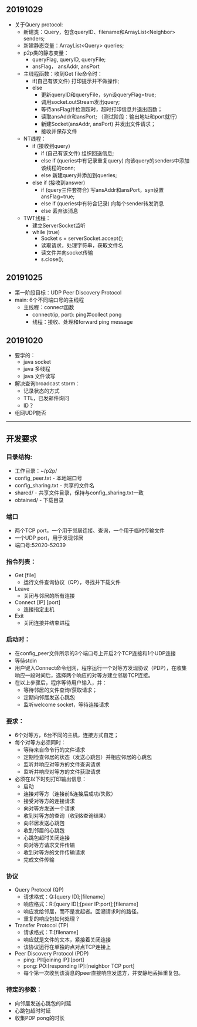 ## 20191029
- 关于Query protocol:
  - 新建类：Query，包含queryID、filename和ArrayList\<Neighbor\> senders;
  - 新建静态变量：ArrayList\<Query\> queries;
  - p2p类的静态变量：
    - queryFlag, queryID, queryFile;
    - ansFlag， ansAddr, ansPort
  - 主线程函数：收到Get file命令时：
    - if(自己有该文件) 打印提示并不做操作;
    - else 
      - 更新queryID和queryFile，syn设queryFlag=true;
      - 调用socket.outStream发出query;
      - 等待ansFlag并检测超时，超时打印信息并退出函数；
      - 读取ansAddr和ansPort; （测试阶段：输出地址和port就行）
      - 新建Socket(ansAddr, ansPort) 并发出文件请求；
      - 接收并保存文件
  - NT线程：
    - if (接收到query)
      - if (自己有该文件) 组织回送信息;
      - else if (queries中有记录重复query) 向该query的senders中添加该线程的conn;
      - else 新建query并添加到queries; 
    - else if (接收到answer)
      - if (query三件套符合) 写ansAddr和ansPort，syn设置ansFlag=true;
      - else if (queries中有符合记录) 向每个sender转发消息
      - else 丢弃该消息
  - TWT线程：
    - 建立ServerSocket监听
    - while (true)
      - Socket s = serverSocket.accept();
      - 读取请求，处理字符串，获取文件名
      - 读文件并向socket传输
      - s.close();

## 20191025
- 第一阶段目标：UDP Peer Discovery Protocol
- main: 6个不同端口号的主线程
  - 主线程：connect函数
    - connect(ip, port): ping并collect pong
    - 线程：接收、处理和forward ping message

## 20191020
- 要学的：
  - java socket
  - java 多线程
  - java 文件读写
- 解决查询broadcast storm：
  - 记录状态的方式
  - TTL，已发邮件询问
  - ID？
- 组网UDP能否

----------------------------------------------------------
## 开发要求
### 目录结构:
- 工作目录：~/p2p/
- config_peer.txt - 本地端口号
- config_sharing.txt - 共享的文件名  
- shared/ - 共享文件目录，保持与config_sharing.txt一致
- obtained/ - 下载目录

### 端口
- 两个TCP port，一个用于邻居连接、查询，一个用于临时传输文件
- 一个UDP port，用于发现邻居
- 端口号:52020-52039

### 指令列表：
- Get [file] 
  - 运行文件查询协议（QP），寻找并下载文件
- Leave 
  - 关闭与邻居的所有连接
- Connect [IP] [port] 
  - 连接指定主机
- Exit 
  - 关闭连接并结束进程

### 启动时：
- 在config_peer文件所示的3个端口号上开启2个TCP连接和1个UDP连接
- 等待stdin
- 用户键入Connect命令组网，程序运行一个对等方发现协议（PDP），在收集响应一段时间后，选择两个响应的对等方建立邻居TCP连接。
- 在以上步骤后，程序等待用户输入，并：
  - 等待邻居的文件查询/获取请求；
  - 定期向邻居发送心跳包
  - 监听welcome socket，等待连接请求

### 要求：
- 6个对等方，6台不同的主机，连接方式自定；
- 每个对等方必须同时：
  - 等待来自命令行的文件请求
  - 定期检查邻居的状态（发送心跳包）并相应邻居的心跳包
  - 监听并响应对等方的文件查询请求
  - 监听并响应对等方的文件获取请求
- 必须在以下时刻打印输出信息：
  - 启动
  - 连接对等方（连接前&连接后成功/失败）
  - 接受对等方的连接请求
  - 向对等方发送一个请求
  - 收到对等方的查询（收到&查询结果）
  - 向邻居发送心跳包
  - 收到邻居的心跳包
  - 心跳包超时关闭连接
  - 向对等方请求文件传输
  - 收到对等方的文件传输请求
  - 完成文件传输

### 协议
- Query Protocol (QP)
  - 请求格式：Q:[query ID];[filename]
  - 响应格式：R:[query ID];[peer IP:port];[filename]
  - 响应发给邻居，而不是发起者。回溯请求时的路径。
  - 重复的响应包如何处理？
- Transfer Protocol (TP)
  - 请求格式：T:[filename]
  - 响应就是文件的文本，紧接着关闭连接
  - 该协议运行在单独的点对点TCP连接上
- Peer Discovery Protocol (PDP)
  - ping: PI:[joining IP]:[port]
  - pong: PO:[responding IP]:[neighbor TCP port]
  - 每个第一次收到该消息的peer直接响应发送方，并安静地丢掉重复包。


### 待定的参数：
- 向邻居发送心跳包的时延
- 心跳包超时时延
- 收集PDP pong的时长
